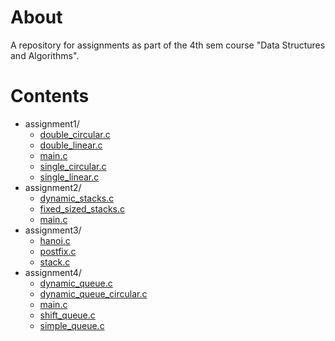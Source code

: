 
# About 

A repository for assignments as part of the 4th sem course "Data Structures
and Algorithms".  

# Contents 

 * assignment1/
     + [double_circular.c](https://raw.githubusercontent.com/shovnyk/data_structures_assignments/main/assignment1/double_circular.c)
     + [double_linear.c](https://raw.githubusercontent.com/shovnyk/data_structures_assignments/main/assignment1/double_linear.c)
     + [main.c](https://raw.githubusercontent.com/shovnyk/data_structures_assignments/main/assignment1/main.c)
     + [single_circular.c](https://raw.githubusercontent.com/shovnyk/data_structures_assignments/main/assignment1/single_circular.c)
     + [single_linear.c](https://raw.githubusercontent.com/shovnyk/data_structures_assignments/main/assignment1/single_linear.c)
 * assignment2/
     + [dynamic_stacks.c](https://raw.githubusercontent.com/shovnyk/data_structures_assignments/main/assignment2/dynamic_stacks.c)
     + [fixed_sized_stacks.c](https://raw.githubusercontent.com/shovnyk/data_structures_assignments/main/assignment2/fixed_sized_stacks.c)
     + [main.c](https://raw.githubusercontent.com/shovnyk/data_structures_assignments/main/assignment2/main.c)
 * assignment3/
     + [hanoi.c](https://raw.githubusercontent.com/shovnyk/data_structures_assignments/main/assignment3/hanoi.c)
     + [postfix.c](https://raw.githubusercontent.com/shovnyk/data_structures_assignments/main/assignment3/postfix.c)
     + [stack.c](https://raw.githubusercontent.com/shovnyk/data_structures_assignments/main/assignment3/stack.c)
 * assignment4/
     + [dynamic_queue.c](https://raw.githubusercontent.com/shovnyk/data_structures_assignments/main/assignment4/dynamic_queue.c)
     + [dynamic_queue_circular.c](https://raw.githubusercontent.com/shovnyk/data_structures_assignments/main/assignment4/dynamic_queue_circular.c)
     + [main.c](https://raw.githubusercontent.com/shovnyk/data_structures_assignments/main/assignment4/main.c)
     + [shift_queue.c](https://raw.githubusercontent.com/shovnyk/data_structures_assignments/main/assignment4/shift_queue.c)
     + [simple_queue.c](https://raw.githubusercontent.com/shovnyk/data_structures_assignments/main/assignment4/simple_queue.c)
